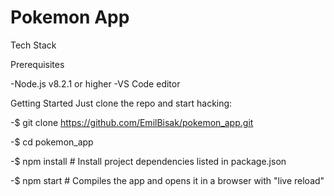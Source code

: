 # Pokemon App

Tech Stack

Prerequisites

-Node.js v8.2.1 or higher
-VS Code editor

Getting Started Just clone the repo and start hacking:

-$ git clone https://github.com/EmilBisak/pokemon_app.git

-$ cd pokemon_app

-$ npm install # Install project dependencies listed in package.json

-$ npm start # Compiles the app and opens it in a browser with "live reload"
